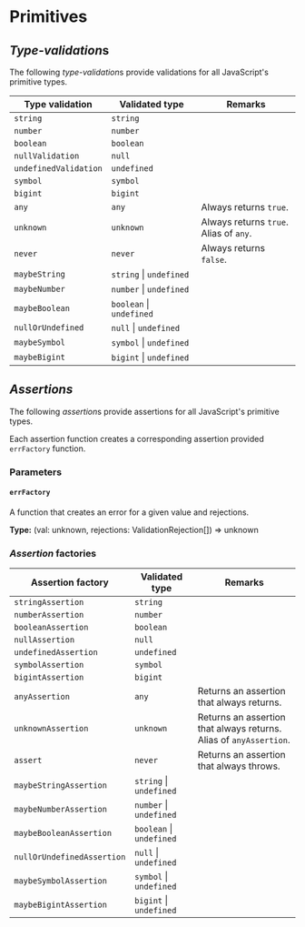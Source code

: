 # Primitives

## *Type-validation*s
The following *type-validation*s provide validations for all JavaScript's primitive types.

Type validation | Validated type | Remarks
-|-|-
`string` | `string`
`number` | `number`
`boolean` | `boolean`
`nullValidation` | `null`
`undefinedValidation` | `undefined`
`symbol` | `symbol`
`bigint` | `bigint`
`any` | `any` | Always returns `true`.
`unknown` | `unknown` | Always returns `true`. <br> Alias of `any`.
`never` | `never` | Always returns `false`.
`maybeString` | `string` \| `undefined`
`maybeNumber` | `number` \| `undefined`
`maybeBoolean` | `boolean` \| `undefined`
`nullOrUndefined` | `null` \| `undefined`
`maybeSymbol` | `symbol` \| `undefined`
`maybeBigint` | `bigint` \| `undefined`

## *Assertions*
The following *assertion*s provide assertions for all JavaScript's primitive types.

Each assertion function creates a corresponding assertion provided `errFactory` function.

### Parameters

#### `errFactory`
A function that creates an error for a given value and rejections.

**Type:** (val: unknown, rejections: ValidationRejection[]) => unknown

### *Assertion* factories

Assertion factory | Validated type | Remarks
-|-|-
`stringAssertion` | `string`
`numberAssertion` | `number`
`booleanAssertion` | `boolean`
`nullAssertion` | `null`
`undefinedAssertion` | `undefined`
`symbolAssertion` | `symbol`
`bigintAssertion` | `bigint`
`anyAssertion` | `any` | Returns an assertion that always returns.
`unknownAssertion` | `unknown` | Returns an assertion that always returns. <br> Alias of `anyAssertion`.
`assert` | `never` | Returns an assertion that always throws.
`maybeStringAssertion` | `string` \| `undefined`
`maybeNumberAssertion` | `number` \| `undefined`
`maybeBooleanAssertion` | `boolean` \| `undefined`
`nullOrUndefinedAssertion` | `null` \| `undefined`
`maybeSymbolAssertion` | `symbol` \| `undefined`
`maybeBigintAssertion` | `bigint` \| `undefined`
